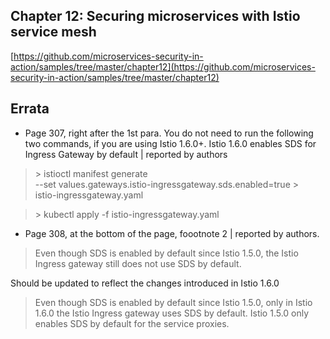 ## Chapter 12: Securing microservices with Istio service mesh

[https://github.com/microservices-security-in-action/samples/tree/master/chapter12](https://github.com/microservices-security-in-action/samples/tree/master/chapter12)

## Errata

* Page 307, right after the 1st para. You do not need to run the following two commands, if you are using Istio 1.6.0+. Istio 1.6.0 enables SDS for Ingress Gateway by default | reported by authors

> \> istioctl manifest generate \
--set values.gateways.istio-ingressgateway.sds.enabled=true > \
istio-ingressgateway.yaml

> \> kubectl apply -f istio-ingressgateway.yaml

* Page 308, at the bottom of the page, foootnote 2 | reported by authors.
> Even though SDS is enabled by default since Istio 1.5.0, the Istio Ingress gateway still does not use SDS by
default.

Should be updated to reflect the changes introduced in Istio 1.6.0

> Even though SDS is enabled by default since Istio 1.5.0, only in Istio 1.6.0 the Istio Ingress gateway uses SDS by
default. Istio 1.5.0 only enables SDS by default for the service proxies.
